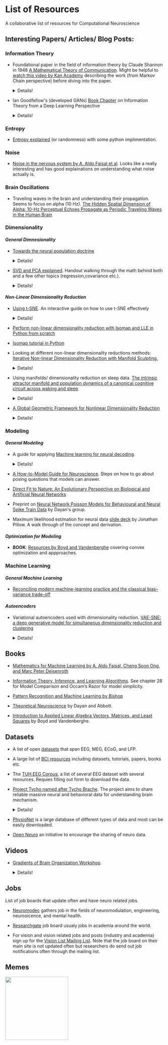 # List of Resources
A collaborative list of resources for Computational Neuroscience






## Interesting Papers/ Articles/ Blog Posts:



### Information Theory


* Foundational paper in the field of information theory by Claude Shannon in 1948 [A Mathematical Theory of Communication](http://people.math.harvard.edu/~ctm/home/text/others/shannon/entropy/entropy.pdf). Might be helpful to [watch this video by Kan Academy](https://www.khanacademy.org/computing/computer-science/informationtheory/moderninfotheory/v/a-mathematical-theory-of-communication) describing the work (from Markov Chain perspective) before diving into the paper. 

  <details>
  <summary> Details!  </summary>
  
    This work developed the concepts of information entropy and redundancy, and introduced the term bit (which Shannon credited to John Tukey) as a unit of information. It was also in this paper that the Shannon–Fano coding technique was proposed – a technique developed in conjunction with Robert Fano. <br>
    Shannon's article laid out the basic elements of communication:
    * An information source that produces a message
    * A transmitter that operates on the message to create a signal which can be sent through a channel
    * A channel, which is the medium over which the signal, carrying the information that composes the message, is sent
    * A receiver, which transforms the signal back into the message intended for delivery
    * A destination, which can be a person or a machine, for whom or which the message is intended
    
    [More on Shannon](https://thebitplayer.com/#more-information) and his contributions to the world of Computer sci, entropy, info theory, signal detection etc.

  </details>
  
* Ian Goodfellow's (developed GANs) [Book Chapter](https://www.deeplearningbook.org/contents/prob.html) on Information Theory from a Deep Learning Perspective
  <details>
  <summary> Details!  </summary>
  
  Goodfellow is best known for inventing **generative adversarial networks (GANs)**. He is also the lead author of the textbook Deep Learning. At Google, he developed a system enabling Google Maps to automatically transcribe addresses from photos taken by Street View cars and demonstrated security vulnerabilities of machine learning systems.
  </details>



### Entropy
 
* [Entropy explained](https://towardsdatascience.com/the-intuition-behind-shannons-entropy-e74820fe9800) (or randomness) with some python implimentation.




### Noise
* [Noise in the nervous system by A. Aldo Faisal et al](http://learning.eng.cam.ac.uk/pub/Public/Wolpert/Publications/FaiSelWol08.pdf). Looks like a really interesting and has good explainations on understanding what noise actually is.

### Brain Oscillations
* Traveling waves in the brain and understanding their propagation. Seems to focus on alpha (10 Hz). [The Hidden Spatial Dimension of Alpha: 10-Hz Perceptual Echoes Propagate as Periodic Traveling Waves in the Human Brain](https://www.cell.com/cell-reports/fulltext/S2211-1247(18)32003-5?_returnURL=https%3A%2F%2Flinkinghub.elsevier.com%2Fretrieve%2Fpii%2FS2211124718320035%3Fshowall%3Dtrue)




### Dimensionality
#### _*General Dimnesionality*_
* [Towards the neural population doctrine](https://stat.columbia.edu/~cunningham/pdf/SaxenaCONB2019.pdf)
  <details>
    <summary> Details!  </summary>

    We detail four areas of the field where the joint analysis of neural populations has significantly furthered our understanding of computation in the brain: correlated variability, decoding, neural dynamics, and artificial neural networks.

  </details>

* [SVD and PCA explained](https://www.cns.nyu.edu/~david/handouts/svd.pdf). Handout walking through the math behind both and a few other topics (regression,covariance etc.). 
  <details>
    <summary> Details!  </summary>

    This handout is a review of some basic concepts in linear algebra. For a detailed introduction, consult a linear algebra text. Linear Algebra and its Applications by Gilbert Strang (Harcourt, Brace, Jovanovich, 1988) is excellent.

  </details>

#### _*Non-Linear Dimensionality Reduction*_
* [Using t-SNE](https://distill.pub/2016/misread-tsne/). An interactive guide on how to use t-SNE effectively
  <details>
    <summary> Details!  </summary>
    Although extremely useful for visualizing high-dimensional data, t-SNE plots can sometimes be mysterious or misleading. By exploring how it behaves in simple cases, we can learn to use it more effectively.
  </details>

* [Perform non-linear dimensionality reduction with Isomap and LLE in Python from scratch](https://towardsdatascience.com/step-by-step-signal-processing-with-machine-learning-manifold-learning-8e1bb192461c)

* [Isomap tutorial in Python](https://jakevdp.github.io/PythonDataScienceHandbook/05.02-introducing-scikit-learn.html)

* Looking at different non-linear dimensionality reductions methods: [Iterative Non-linear Dimensionality Reduction with Manifold Sculpting.](https://papers.nips.cc/paper/3241-iterative-non-linear-dimensionality-reduction-with-manifold-sculpting.pdf)
  <details>
    <summary> Details!  </summary>

    Many algorithms have been recently developed for reducing dimensionality by projecting data onto an intrinsic non-linear manifold. Unfortunately, existing algorithms often lose significant precision in this transformation. Manifold Sculpting is a new algorithm that iteratively reduces dimensionality by simulating surface tension in local neighborhoods. We present several experiments that show Manifold Sculpting yields more accurate results than existing algorithms with both generated and natural data-sets. Manifold Sculpting is also able to benefit from both prior dimensionality reduction efforts.
  </details>

* Using manifolds/ dimensionality reduction on sleep data. [The intrinsic attractor manifold and population dynamics of a canonical cognitive circuit across waking and sleep](https://www.nature.com/articles/s41593-019-0460-x)
  <details>
    <summary> Details!  </summary>

    We characterize and directly visualize manifold structure in the mammalian head direction circuit, revealing that the states form a topologically nontrivial one-dimensional ring. The ring exhibits isometry and is invariant across waking and rapid eye movement sleep. This result directly demonstrates that there are continuous attractor dynamics and enables powerful inference about mechanism. 
  </details>

* [A Global Geometric Framework for Nonlinear Dimensionality Reduction](https://science.sciencemag.org/content/290/5500/2319)
  <details>
    <summary> Details!  </summary>

    Here we describe an approach to solving dimensionality reduction problems that uses easily measured local metric information to learn the underlying global geometry of a data set. Unlike classical techniques such as principal component analysis (PCA) and multidimensional scaling (MDS), our approach is capable of discovering the nonlinear degrees of freedom that underlie complex natural observations, such as human handwriting or images of a face under different viewing conditions. In contrast to previous algorithms for nonlinear dimensionality reduction, ours efficiently computes a globally optimal solution, and, for an important class of data manifolds, is guaranteed to converge asymptotically to the true structure.
  </details>





### Modeling
#### _*General Modeling*_
* A guide for applying [Machine learning for neural decoding](https://arxiv.org/ftp/arxiv/papers/1708/1708.00909.pdf). 
  <details>
    <summary> Details!  </summary> 

    Description: This	 tutorial	 describes	 how	 to effectively	 apply	 these	 algorithms	 for	 typical	 decoding	 problems.	 We	 provide	 descriptions,	 best practices,	and	code	for	applying	common	machine	learning	methods,	including	neural	networks	and	gradient	boosting.	We	also	provide	detailed	comparisons	of	the	performance	of	various	methods	at the	 task	 of	 decoding	 spiking	 activity	 in	 motor	 cortex,	 somatosensory	 cortex,	 and	 hippocampus.
  </details>

* [A How-to-Model Guide for Neuroscience](https://www.eneuro.org/content/7/1/ENEURO.0352-19.2019). Steps on how to go about posing questions that models can answer. 

* [Direct Fit to Nature: An Evolutionary Perspective on Biological and Artificial Neural Networks](https://www.sciencedirect.com/science/article/abs/pii/S089662731931044X)

* Preprint on [Neural Network Poisson Models for Behavioural and Neural Spike Train Data](https://www.biorxiv.org/content/10.1101/2020.07.13.201673v1.abstract) by Dayan's group. 

* Maximum likelihood estimation for neural data [slide deck](http://pillowlab.princeton.edu/teaching/statneuro2018/slides/slides07_encodingmodels.pdf) by Jonathan Pillow. A walk through of the concept and derivation.


#### _*Optimization for Modeling*_
* **BOOK**: [Resources by Boyd and Vandenberghe](https://web.stanford.edu/~boyd/cvxbook/) covering convex optimization and appproaches.






### Machine Learning 
#### _*General Machine Learning*_
* [Reconciling modern machine-learning practice and the classical bias–variance trade-off](https://www.pnas.org/content/116/32/15849)

#### _*Autoencoders*_
* Variational autoencoders used with dimensionality reduction. [VAE-SNE: a deep generative model for simultaneous dimensionality reduction and clustering](https://www.biorxiv.org/content/10.1101/2020.07.17.207993v1)
  <details>
    <summary> Details!  </summary>  

    Description: We introduce a method for both dimension reduction and clustering called VAE-SNE (variational autoencoder stochastic neighbor embedding). Our model combines elements from deep learning, probabilistic inference, and manifold learning to produce interpretable compressed representations while also readily scaling to tens-of-millions of observations. Unlike existing methods, VAE-SNE simultaneously compresses high-dimensional data and automatically learns a distribution of clusters within the data --- without the need to manually select the number of clusters. This naturally creates a multi-scale representation, which makes it straightforward to generate coarse-grained descriptions for large subsets of related observations and select specific regions of interest for further analysis.
  </details>








## Books 

* [Mathematics for Machine Learning by A. Aldo Faisal, Cheng Soon Ong, and Marc Peter Deisenroth](https://mml-book.github.io/book/mml-book.pdf)

* [Information Theory, Inference, and Learning Algorithms](https://www.inference.org.uk/itprnn/book.pdf). See chapter 28 for Model Comparison and Occam’s Razor for model simplicity. 

* [Pattern Recognition and Machine Learning by Bishop](http://users.isr.ist.utl.pt/~wurmd/Livros/school/Bishop%20-%20Pattern%20Recognition%20And%20Machine%20Learning%20-%20Springer%20%202006.pdf)

* [Theoretical Neuroscience](http://www.gatsby.ucl.ac.uk/~lmate/biblio/dayanabbott.pdf) by Dayan and Abbott.

* [Introduction to Applied Linear Algebra Vectors, Matrices, and Least Squares](http://vmls-book.stanford.edu/vmls.pdf) by Boyd and Vandenberghe.






## Datasets

* A list of open [datasets](https://github.com/openlists/ElectrophysiologyData) that span EEG, MEG, ECoG, and LFP. 

* A large list of [BCI resources](https://github.com/NeuroTechX/awesome-bci#brain-databases) including datasets, tutorials, papers, books etc. 

* The [TUH EEG Corpus](https://www.isip.piconepress.com/projects/tuh_eeg/html/downloads.shtml), a list of several EEG dataset with several resources. Requies filling out form to download the data.  

* [Project Tycho named after Tycho Brache](). The project aims to share reliable massive neural and behavioral data for understanding brain mechanism.
  <details>
    <summary> Details!  </summary>  

    **[Tycho Brahe](https://en.wikipedia.org/wiki/Tycho_Brahe)** was a Danish nobleman, astronomer, and writer known for his accurate and comprehensive astronomical observations. He was born in the then Danish peninsula of Scania. Tycho was well known in his lifetime as an astronomer, astrologer, and alchemist.
  </details>


* [PhysioNet](https://physionet.org/) is a large database of different types of data and most can be easily downloaded.

* [Open Neuro](https://openneuro.org/public/datasets/) an initiative to encourage the sharing of neuro data.


## Videos

* [Gradients of Brain Organization Workshop](https://www.mcgill.ca/neuro/channels/event/virtual-gradients-brain-organization-workshop-zoom-302746). 

  <details>
    <summary> Details!  </summary>  

    Description: Recent years have seen a rise of new methods and applications to study smooth spatial transitions — or gradients — of brain organization. Identification and analysis of cortical gradients provides a framework to study brain organization across species, to examine changes in brain development and aging, and to more generally study the interrelation between brain structure, function and cognition. We will bring together outstanding junior and senior scientists to discuss the challenges and opportunities afforded by this emerging perspective.

  </details>


## Jobs
List of job boards that update often and have neuro related jobs. 

* [Neuromodec](https://neuromodec.com/jobs/) gathers job in the fields of neuromodulation, engineering, neurosicence, and mental health. 

* [Researchgate](https://www.researchgate.net/jobs?page=1&regions=) job board usualy jobs in academia around the world.

* For vision and vision related jobs and posts (industry and academia) sign up for the [Vision List Mailing List](http://visionscience.com/mailman/listinfo/visionlist_visionscience.com). Note that the job board on their main site is not updated often but researchers do send out job notifications often through the mailing list. 


## Memes

<img src="https://memegenerator.net/img/instances/26848932/occams-razor-the-simplest-explanation-is-almost-always-somebody-screwed-up.jpg" width="200" height="200" />
